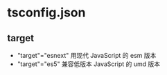 # tsconfig.json

## target

* "target"="esnext" 用现代 JavaScript 的 esm 版本
* "target"="es5" 兼容低版本 JavaScript 的 umd 版本

